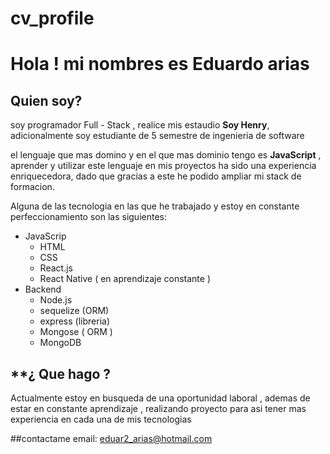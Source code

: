 # cv_profile

# Hola ! mi nombres es Eduardo arias

## **Quien soy?** 

soy programador Full - Stack , realice mis estaudio **Soy Henry**, adicionalmente soy estudiante de 5 semestre de ingenieria de software 

el lenguaje que mas domino y en el que mas dominio tengo es **JavaScript** , aprender y utilizar este lenguaje en mis proyectos ha sido una experiencia enriquecedora, dado que gracias a este he podido ampliar mi stack de formacion.

Alguna de las tecnologia en las que he trabajado y estoy en constante perfeccionamiento son las siguientes:
* JavaScrip
   * HTML
   * CSS
   * React.js
   * React Native ( en aprendizaje constante ) 
* Backend
  * Node.js 
  * sequelize (ORM) 
  * express (libreria)
  * Mongose ( ORM ) 
  * MongoDB
   
## **¿ Que hago ? 

Actualmente estoy en busqueda de una oportunidad laboral , ademas de estar en constante aprendizaje , realizando proyecto para asi tener mas experiencia en cada una de mis tecnologias


##contactame 
email: eduar2_arias@hotmail.com
    
  
 

